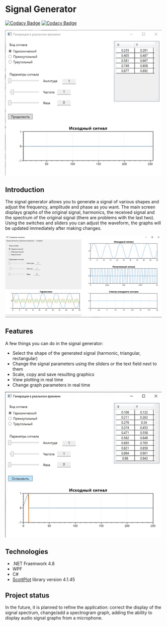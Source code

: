 # Signal Generator
[![Codacy Badge](https://api.codacy.com/project/badge/Grade/cccff4e49c964645ab08e2e7b4c4fcd4)](https://app.codacy.com/gh/Anarielle/SignalGenerator?utm_source=github.com&utm_medium=referral&utm_content=Anarielle/SignalGenerator&utm_campaign=Badge_Grade_Settings)
[![Codacy Badge](https://app.codacy.com/project/badge/Grade/561dd59e468546138fe62c7d0be50caf)](https://www.codacy.com/gh/Anarielle/SignalGenerator/dashboard?utm_source=github.com&amp;utm_medium=referral&amp;utm_content=Anarielle/SignalGenerator&amp;utm_campaign=Badge_Grade)

![Alt text](./Resources/SG_realtime.gif) 

## Introduction
The signal generator allows you to generate a signal of various shapes and adjust the frequency, amplitude and phase as you want.
The main screen displays graphs of the original signal, harmonics, the received signal and the spectrum of the original signal (there are problems with the last two).
Using the switches and sliders you can adjust the waveform, the graphs will be updated immediately after making changes.

![Alt text](./Resources/SG_harmonic.png)

## Features
A few things you can do in the signal generator:
-   Select the shape of the generated signal (harmonic, triangular, rectangular)
-   Change the signal parameters using the sliders or the text field next to them
-   Scale, copy and save resulting graphics
-   View plotting in real time
-   Change graph parameters in real time

![Alt text](./Resources/SG_functional.gif)

## Technologies
-   .NET Fraemwork 4.8 
-   WPF
-   C#
-   [ScottPlot](https://scottplot.net/ "Go to the ScottPlot website") library version 4.1.45

## Project status
In the future, it is planned to refine the application: correct the display of the signal spectrum, change/add a spectrogram graph, adding the ability to display audio signal graphs from a microphone.